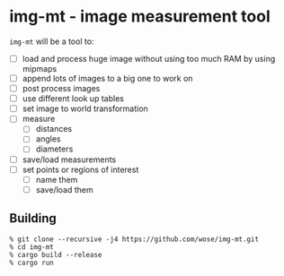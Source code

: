 # img-mt - image measurement tool

`img-mt` will be a tool to:
  - [ ] load and process huge image without using too much RAM by using mipmaps
  - [ ] append lots of images to a big one to work on
  - [ ] post process images
  - [ ] use different look up tables
  - [ ] set image to world transformation
  - [ ] measure
    - [ ] distances
    - [ ] angles
    - [ ] diameters
  - [ ] save/load measurements
  - [ ] set points or regions of interest
    - [ ] name them
    - [ ] save/load them

## Building

```shell
% git clone --recursive -j4 https://github.com/wose/img-mt.git
% cd img-mt
% cargo build --release
% cargo run
```

